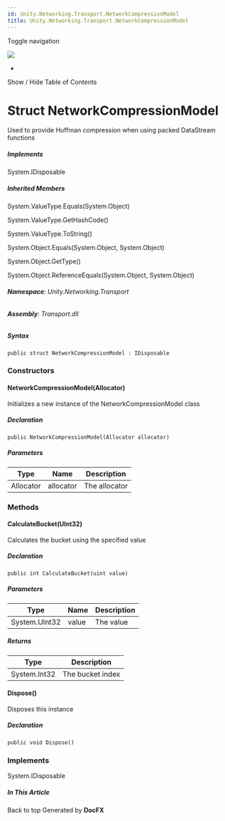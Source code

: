 ```yaml
---
id: Unity.Networking.Transport.NetworkCompressionModel
title: Unity.Networking.Transport.NetworkCompressionModel
---
```


<div id="wrapper">

<div>

<div class="container">

<div class="navbar-header">

Toggle navigation

<img src="../logo.svg" id="logo" class="svg" />

</div>

<div id="navbar" class="collapse navbar-collapse">

<div class="form-group">

</div>

</div>

</div>

<div class="subnav navbar navbar-default">

<div id="breadcrumb" class="container hide-when-search">

-   

</div>

</div>

</div>

<div class="container body-content hide-when-search" role="main">

<div class="sidenav hide-when-search">

Show / Hide Table of Contents

<div id="sidetoggle" class="sidetoggle collapse">

<div id="sidetoc">

</div>

</div>

</div>

<div class="article row grid-right">

<div class="col-md-10">

# Struct NetworkCompressionModel

<div class="markdown level0 summary">

Used to provide Huffman compression when using packed DataStream
functions

</div>

<div class="markdown level0 conceptual">

</div>

<div classs="implements">

##### Implements

<div>

System.IDisposable

</div>

</div>

<div class="inheritedMembers">

##### Inherited Members

<div>

System.ValueType.Equals(System.Object)

</div>

<div>

System.ValueType.GetHashCode()

</div>

<div>

System.ValueType.ToString()

</div>

<div>

System.Object.Equals(System.Object, System.Object)

</div>

<div>

System.Object.GetType()

</div>

<div>

System.Object.ReferenceEquals(System.Object, System.Object)

</div>

</div>

###### **Namespace**: Unity.Networking.Transport

###### **Assembly**: Transport.dll

##### Syntax

<div class="codewrapper">

``` lang-csharp
public struct NetworkCompressionModel : IDisposable
```

</div>

### Constructors

#### NetworkCompressionModel(Allocator)

<div class="markdown level1 summary">

Initializes a new instance of the NetworkCompressionModel class

</div>

<div class="markdown level1 conceptual">

</div>

##### Declaration

<div class="codewrapper">

``` lang-csharp
public NetworkCompressionModel(Allocator allocator)
```

</div>

##### Parameters

| Type      | Name      | Description   |
|-----------|-----------|---------------|
| Allocator | allocator | The allocator |

### Methods

#### CalculateBucket(UInt32)

<div class="markdown level1 summary">

Calculates the bucket using the specified value

</div>

<div class="markdown level1 conceptual">

</div>

##### Declaration

<div class="codewrapper">

``` lang-csharp
public int CalculateBucket(uint value)
```

</div>

##### Parameters

| Type          | Name  | Description |
|---------------|-------|-------------|
| System.UInt32 | value | The value   |

##### Returns

| Type         | Description      |
|--------------|------------------|
| System.Int32 | The bucket index |

#### Dispose()

<div class="markdown level1 summary">

Disposes this instance

</div>

<div class="markdown level1 conceptual">

</div>

##### Declaration

<div class="codewrapper">

``` lang-csharp
public void Dispose()
```

</div>

### Implements

<div>

System.IDisposable

</div>

</div>

<div class="hidden-sm col-md-2" role="complementary">

<div class="sideaffix">

<div class="contribution">

</div>

##### In This Article

<div>

</div>

</div>

</div>

</div>

</div>

<div class="grad-bottom">

</div>

<div class="footer">

<div class="container">

Back to top Generated by **DocFX**

</div>

</div>

</div>
